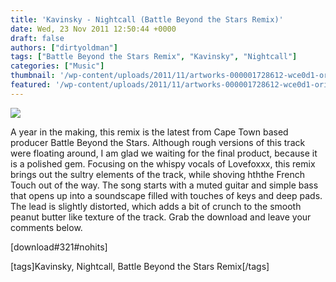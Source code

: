 ```yaml
---
title: 'Kavinsky - Nightcall (Battle Beyond the Stars Remix)'
date: Wed, 23 Nov 2011 12:50:44 +0000
draft: false
authors: ["dirtyoldman"]
tags: ["Battle Beyond the Stars Remix", "Kavinsky", "Nightcall"]
categories: ["Music"]
thumbnail: '/wp-content/uploads/2011/11/artworks-000001728612-wce0d1-original-150x150.jpg'
featured: '/wp-content/uploads/2011/11/artworks-000001728612-wce0d1-original-304x190.jpg'
---
```


[![](/wp-content/uploads/2011/11/artworks-000001728612-wce0d1-original.jpg)](/2011/11/23/kavinsky-nightcall-battle-beyond-the-stars-remix/artworks-000001728612-wce0d1-original/)

A year in the making, this remix is the latest from Cape Town based producer Battle Beyond the Stars. Although rough versions of this track were floating around, I am glad we waiting for the final product, because it is a polished gem. Focusing on the whispy vocals of Lovefoxxx, this remix brings out the sultry elements of the track, while shoving hththe French Touch out of the way. The song starts with a muted guitar and simple bass that opens up into a soundscape filled with touches of keys and deep pads. The lead is slightly distorted, which adds a bit of crunch to the smooth peanut butter like texture of the track. Grab the download and leave your comments below.

\[download#321#nohits\]

\[tags\]Kavinsky, Nightcall, Battle Beyond the Stars Remix\[/tags\]